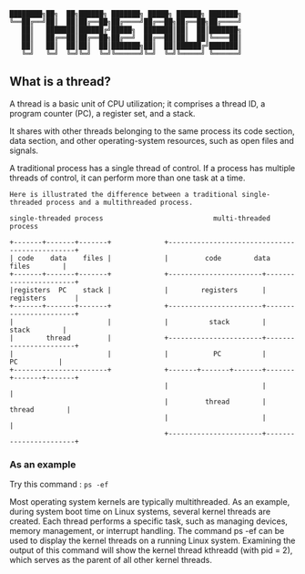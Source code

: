 ```
████████╗██╗  ██╗██████╗ ███████╗ █████╗ ██████╗ ███████╗    
╚══██╔══╝██║  ██║██╔══██╗██╔════╝██╔══██╗██╔══██╗██╔════╝    
   ██║   ███████║██████╔╝█████╗  ███████║██║  ██║███████╗    
   ██║   ██╔══██║██╔══██╗██╔══╝  ██╔══██║██║  ██║╚════██║    
   ██║   ██║  ██║██║  ██║███████╗██║  ██║██████╔╝███████║    
   ╚═╝   ╚═╝  ╚═╝╚═╝  ╚═╝╚══════╝╚═╝  ╚═╝╚═════╝ ╚══════╝    
```

## What is a thread?

A thread is a basic unit of CPU utilization; it comprises a thread ID, a program
counter (PC), a register set, and a stack.

It shares with other threads belonging to the same process its code section, data section, and other operating-system resources, such as open files and signals. 

A traditional process has a single thread of control. If a process has multiple threads of control, it can perform more than one task at a time.


```
Here is illustrated the difference between a traditional single-threaded process and a multithreaded process.

single-threaded process                           multi-threaded process 
         
+-------+-------+-------+             +-----------------------------------------------+
| code    data    files |             |         code        data         files        |
+-------+-------+-------+             +-----------------------+-----------------------+
|registers  PC    stack |             |        registers      |       registers       |
+-------+-------+-------+             +-----------------------+-----------------------+
|                       |             |          stack        |          stack        | 
|        thread         |             +-----------------------+-----------------------+
|                       |             |           PC          |           PC          | 
+-----------------------+             +-------+-------+-------+-------+-------+-------+
                                      |                       |                       |
                                      |         thread        |         thread        |
                                      |                       |                       |
                                      +-----------------------+-----------------------+
```

### As an example

Try this command : ```ps -ef```

Most operating system kernels are typically multithreaded. As an
example, during system boot time on Linux systems, several kernel threads
are created. Each thread performs a specific task, such as managing devices,
memory management, or interrupt handling. The command ps -ef can be
used to display the kernel threads on a running Linux system. Examining the
output of this command will show the kernel thread kthreadd (with pid = 2),
which serves as the parent of all other kernel threads.

